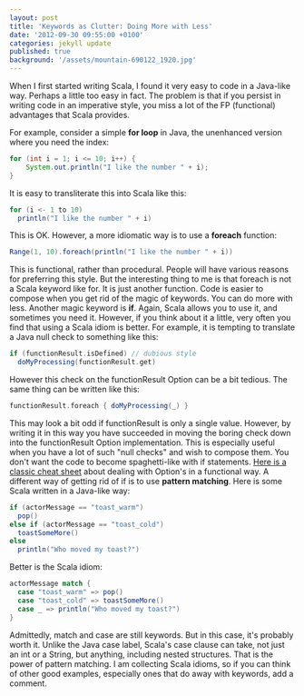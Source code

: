 ```yaml
---
layout: post
title: 'Keywords as Clutter: Doing More with Less'
date: '2012-09-30 09:55:00 +0100'
categories: jekyll update
published: true
background: '/assets/mountain-690122_1920.jpg'
---
```

When I first started writing Scala, I found it very easy to code in a Java-like way. Perhaps a little too easy in fact. The problem is that if you persist in writing code in an imperative style, you miss a lot of the FP (functional) advantages that Scala provides.

For example, consider a simple **for loop** in Java, the unenhanced version where you need the index:

```java
for (int i = 1; i <= 10; i++) {
    System.out.println("I like the number " + i);
}
```

It is easy to transliterate this into Scala like this:

```scala
for (i <- 1 to 10)
  println("I like the number " + i)
```

This is OK. However, a more idiomatic way is to use a **foreach** function:

```scala
Range(1, 10).foreach(println("I like the number " + i))
```

This is functional, rather than procedural. People will have various reasons for preferring this style. But the interesting thing to me is that foreach is not a Scala keyword like for. It is just another function. Code is easier to compose when you get rid of the magic of keywords. You can do more with less. Another magic keyword is **if**. Again, Scala allows you to use it, and sometimes you need it. However, if you think about it a little, very often you find that using a Scala idiom is better. For example, it is tempting to translate a Java null check to something like this:

```scala
if (functionResult.isDefined) // dubious style
  doMyProcessing(functionResult.get)
```

However this check on the functionResult Option can be a bit tedious. The same thing can be written like this:

```scala
functionResult.foreach { doMyProcessing(_) }
```

This may look a bit odd if functionResult is only a single value. However, by writing it in this way you have succeeded in moving the boring check down into the functionResult Option implementation. This is especially useful when you have a lot of such "null checks" and wish to compose them. You don't want the code to become spaghetti-like with if statements. [Here is a classic cheat sheet](https://blog.tmorris.net/posts/scalaoption-cheat-sheet/) about dealing with Option's in a functional way. A different way of getting rid of if is to use **pattern matching**. Here is some Scala written in a Java-like way:

```scala
if (actorMessage == "toast_warm")
  pop()
else if (actorMessage == "toast_cold")
  toastSomeMore()
else
  println("Who moved my toast?")
```

Better is the Scala idiom:

```scala
actorMessage match {
  case "toast_warm" => pop()
  case "toast_cold" => toastSomeMore()
  case _ => println("Who moved my toast?")
}
```

Admittedly, match and case are still keywords. But in this case, it's probably worth it. Unlike the Java case label, Scala's case clause can take, not just an int or a String, but anything, including nested structures. That is the power of pattern matching. I am collecting Scala idioms, so if you can think of other good examples, especially ones that do away with keywords, add a comment.
